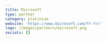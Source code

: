 ```yaml
---
title: Microsoft
type: partner
category: platinium
website: 'https://www.microsoft.com/fr-fr/'
logo: /images/partners/microsoft.png
socials: []
---
```

